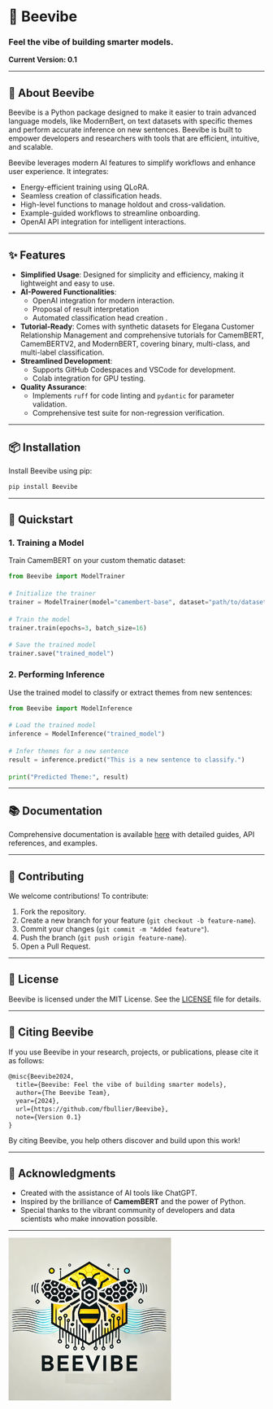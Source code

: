 # 🐝 Beevibe

### **Feel the vibe of building smarter models.**

**Current Version: 0.1**

---

## 🐝 **About Beevibe**
Beevibe is a Python package designed to make it easier to train advanced language models, like ModernBert, on text datasets with specific themes and perform accurate inference on new sentences. Beevibe is built to empower developers and researchers with tools that are efficient, intuitive, and scalable.

Beevibe leverages modern AI features to simplify workflows and enhance user experience. It integrates:

- Energy-efficient training using QLoRA.
- Seamless creation of classification heads.
- High-level functions to manage holdout and cross-validation.
- Example-guided workflows to streamline onboarding.
- OpenAI API integration for intelligent interactions.

---

## ✨ **Features**

- **Simplified Usage**: Designed for simplicity and efficiency, making it lightweight and easy to use.
- **AI-Powered Functionalities**:
  - OpenAI integration for modern interaction.
  - Proposal of result interpretation
  - Automated classification head creation .
- **Tutorial-Ready**: Comes with synthetic datasets for Elegana Customer Relationship Management and comprehensive tutorials for CamemBERT, CamemBERTV2, and ModernBERT, covering binary, multi-class, and multi-label classification.
- **Streamlined Development**:
  - Supports GitHub Codespaces and VSCode for development.
  - Colab integration for GPU testing.
- **Quality Assurance**:
  - Implements `ruff` for code linting and `pydantic` for parameter validation.
  - Comprehensive test suite for non-regression verification.

---

## 📦 **Installation**

Install Beevibe using pip:

```bash
pip install Beevibe
```

---

## 🚀 **Quickstart**

### **1. Training a Model**
Train CamemBERT on your custom thematic dataset:

```python
from Beevibe import ModelTrainer

# Initialize the trainer
trainer = ModelTrainer(model="camembert-base", dataset="path/to/dataset.csv")

# Train the model
trainer.train(epochs=3, batch_size=16)

# Save the trained model
trainer.save("trained_model")
```

### **2. Performing Inference**
Use the trained model to classify or extract themes from new sentences:

```python
from Beevibe import ModelInference

# Load the trained model
inference = ModelInference("trained_model")

# Infer themes for a new sentence
result = inference.predict("This is a new sentence to classify.")

print("Predicted Theme:", result)
```

---

## 📚 **Documentation**

Comprehensive documentation is available [here](https://github.com/fbullier/Beevibe/wiki) with detailed guides, API references, and examples.

---

## 🤝 **Contributing**

We welcome contributions! To contribute:
1. Fork the repository.
2. Create a new branch for your feature (`git checkout -b feature-name`).
3. Commit your changes (`git commit -m "Added feature"`).
4. Push the branch (`git push origin feature-name`).
5. Open a Pull Request.

---

## 📜 **License**

Beevibe is licensed under the MIT License. See the [LICENSE](LICENSE) file for details.

---

## 📖 **Citing Beevibe**

If you use Beevibe in your research, projects, or publications, please cite it as follows:

```
@misc{Beevibe2024,
  title={Beevibe: Feel the vibe of building smarter models},
  author={The Beevibe Team},
  year={2024},
  url={https://github.com/fbullier/Beevibe},
  note={Version 0.1}
}
```

By citing Beevibe, you help others discover and build upon this work!

---

## 🌟 **Acknowledgments**
- Created with the assistance of AI tools like ChatGPT.
- Inspired by the brilliance of **CamemBERT** and the power of Python.
- Special thanks to the vibrant community of developers and data scientists who make innovation possible.

---

![Beevibe Logo](logo.png)
